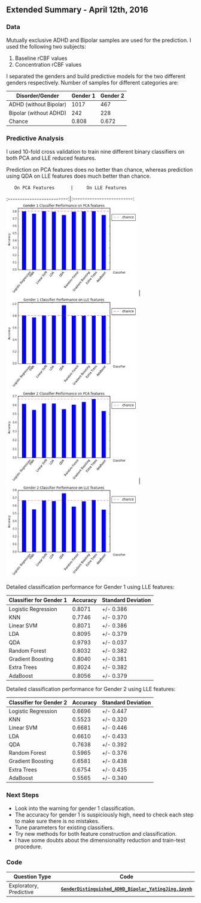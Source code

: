 ## Extended Summary - April 12th, 2016

### Data

Mutually exclusive ADHD and Bipolar samples are used for the prediction. I used the following two subjects:

1. Baseline rCBF values 
2. Concentration rCBF values

I separated the genders and build predictive models for the two different genders respectively. Number of samples for different categories are:

| Disorder/Gender | Gender 1 | Gender 2 |
|------------|----------|--------------------|
|ADHD (without Bipolar) | 1017 | 467 |
|Bipolar (without ADHD) | 242 | 228 |
|Chance | 0.808 | 0.672 |

### Predictive Analysis

I used 10-fold cross validation to train nine different binary classifiers on both PCA and LLE reduced features. 

Prediction on PCA features does no better than chance, whereas prediction using QDA on LLE features does much better than chance. 

       On PCA Features      |     On LLE Features
:-------------------------:|:-------------------------:
<img src="https://github.com/Upward-Spiral-Science/spect-team/blob/master/figs/clf_g1_pca.png" width="350" /> | <img src="https://github.com/Upward-Spiral-Science/spect-team/blob/master/figs/clf_g1_lle.png" width="350" />
<img src="https://github.com/Upward-Spiral-Science/spect-team/blob/master/figs/clf_g2_pca.png" width="350" /> | <img src="https://github.com/Upward-Spiral-Science/spect-team/blob/master/figs/clf_g2_lle.png" width="350" />


Detailed classification performance for Gender 1 using LLE features:

| Classifier for Gender 1 | Accuracy | Standard Deviation |
|------------|----------|--------------------|
| Logistic Regression | 0.8071 | +/- 0.386 |
| KNN | 0.7746 | +/- 0.370 |
| Linear SVM | 0.8071 | +/- 0.386 |
| LDA | 0.8095 | +/- 0.379 |
| QDA | 0.9793 | +/- 0.037 |
| Random Forest | 0.8032 | +/- 0.382 |
| Gradient Boosting | 0.8040 | +/- 0.381 |
| Extra Trees | 0.8024 | +/- 0.382 |
| AdaBoost | 0.8056 | +/- 0.379 |


Detailed classification performance for Gender 2 using LLE features:

| Classifier for Gender 2 | Accuracy | Standard Deviation |
|------------|----------|--------------------|
| Logistic Regression | 0.6696 | +/- 0.447| 
| KNN | 0.5523 | +/- 0.320| 
| Linear SVM | 0.6681 | +/- 0.446| 
| LDA | 0.6610 | +/- 0.433| 
| QDA | 0.7638 | +/- 0.392| 
| Random Forest | 0.5965 | +/- 0.376| 
| Gradient Boosting | 0.6581 | +/- 0.438| 
| Extra Trees | 0.6754 | +/- 0.435| 
| AdaBoost | 0.5565 | +/- 0.340| 


### Next Steps

- Look into the warning for gender 1 classification.
- The accuracy for gender 1 is suspiciously high, need to check each step to make sure there is no mistakes.
- Tune parameters for existing classifiers.
- Try new methods for both feature construction and classification.
- I have some doubts about the dimensionality reduction and train-test procedure.


### Code

| Question Type | Code |
|---------------|------|
| Exploratory, Predictive | [**``GenderDistinguished_ADHD_Bipolar_YatingJing.ipynb``**](https://github.com/Upward-Spiral-Science/spect-team/blob/master/Code/Assignment-9/GenderDistinguished_ADHD_Bipolar_YatingJing.ipynb) |
